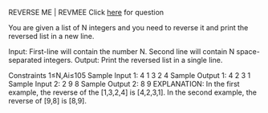 REVERSE ME  |  REVMEE
Click <a href="https://www.codechef.com/YTPP001/problems/REVMEE">here</a> for question

You are given a list of N integers and you need to reverse it and print the reversed list in a new line.

Input:
First-line will contain the number N.
Second line will contain N space-separated integers.
Output:
Print the reversed list in a single line.

Constraints
1≤N,Ai≤105
Sample Input 1:
4
1 3 2 4
Sample Output 1:
4 2 3 1
Sample Input 2:
2
9 8
Sample Output 2:
8 9
EXPLANATION:
In the first example, the reverse of the [1,3,2,4] is [4,2,3,1].
In the second example, the reverse of [9,8] is [8,9].
